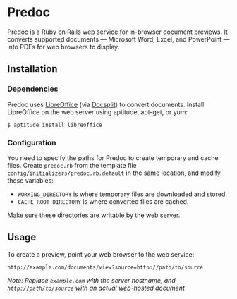 Predoc
======

Predoc is a Ruby on Rails web service for in-browser document previews. It converts supported documents — Microsoft Word, Excel, and PowerPoint — into PDFs for web browsers to display.

Installation
------------

### Dependencies

Predoc uses [LibreOffice](http://www.libreoffice.org/) (via [Docsplit](http://documentcloud.github.com/docsplit/)) to convert documents. Install LibreOffice on the web server using aptitude, apt-get, or yum:

    $ aptitude install libreoffice

### Configuration

You need to specify the paths for Predoc to create temporary and cache files. Create `predoc.rb` from the template file `config/initializers/predoc.rb.default` in the same location, and modify these variables:

* `WORKING_DIRECTORY` is where temporary files are downloaded and stored.
* `CACHE_ROOT_DIRECTORY` is where converted files are cached.

Make sure these directories are writable by the web server.

Usage
-----

To create a preview, point your web browser to the web service:

    http://example.com/documents/view?source=http://path/to/source

*Note: Replace `example.com` with the server hostname, and `http://path/to/source` with an actual web-hosted document*

